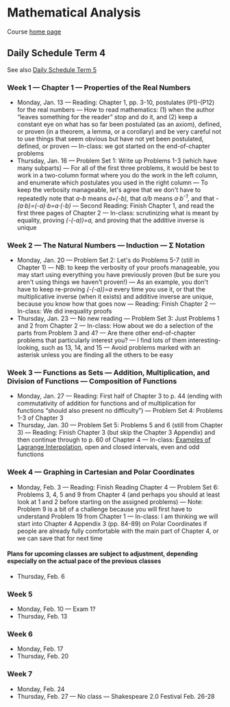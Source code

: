 # Mathematical Analysis

Course [home page](./)

## Daily Schedule Term 4

See also [Daily Schedule Term 5](./daily_schedule_term_5.html)

### Week 1 &mdash; Chapter 1 &mdash; Properties of the Real Numbers

* Monday, Jan. 13 &mdash; Reading: Chapter 1, pp. 3-10, postulates (P1)-(P12) for the real numbers &mdash; How to read mathematics: (1) when the author &ldquo;leaves something for the reader&rdquo; stop and do it, and (2) keep a constant eye on what has so far been postulated (as an axiom), defined, or proven (in a theorem, a lemma, or a corollary) and be very careful not to use things that seem obvious but have not yet been postulated, defined, or proven &mdash; In-class: we got started on the end-of-chapter problems
* Thursday, Jan. 16 &mdash; Problem Set 1: Write up Problems 1-3 (which have many subparts) &mdash; For all of the first three problems, it would be best to work in a two-column format where you do the work in the left column, and enumerate which postulates you used in the right column &mdash; To keep the verbosity manageable, let's agree that we don't have to repeatedly note that *a-b* means *a+(-b),* that *a/b* means *a&middot;b<sup>-1</sup>,* and that *-(a&middot;b)=(-a)&middot;b=a&middot;(-b)* &mdash; Second Reading: Finish Chapter 1, and read the first three pages of Chapter 2 &mdash; In-class: scrutinizing what is meant by equality, proving *(-(-a))=a,* and proving that the additive inverse is unique

### Week 2 &mdash; The Natural Numbers &mdash; Induction &mdash; &Sigma; Notation

* Monday, Jan. 20 &mdash; Problem Set 2: Let's do Problems 5-7 (still in Chapter 1) &mdash; NB: to keep the verbosity of your proofs manageable, you may start using everything you have previously proven (but be sure you aren't using things we haven't proven!) &mdash; As an example, you don't have to keep re-proving *(-(-a))=a* every time you use it, or that the multiplicative inverse (when it exists) and additive inverse are unique, because you know how that goes now &mdash; Reading: Finish Chapter 2 &mdash; In-class: We did inequality proofs
* Thursday, Jan. 23 &mdash; No new reading &mdash; Problem Set 3: Just Problems 1 and 2 from Chapter 2 &mdash; In-class: How about we do a selection of the parts from Problem 3 and 4? &mdash; Are there other end-of-chapter problems that particularly interest you? &mdash; I find lots of them interesting-looking, such  as 13, 14, and 15 &mdash; Avoid problems marked with an asterisk unless you are finding all the others to be easy

### Week 3 &mdash; Functions as Sets &mdash; Addition, Multiplication, and Division of Functions &mdash; Composition of Functions

* Monday, Jan. 27 &mdash; Reading: First half of Chapter 3 to p. 44 (ending with commutativity of addition for functions and of multiplication for functions &ldquo;should also present no difficulty&rdquo;) &mdash; Problem Set 4: Problems 1-3 of Chapter 3
* Thursday, Jan. 30 &mdash; Problem Set 5: Problems 5 and 6 (still from Chapter 3) &mdash; Reading: Finish Chapter 3 (but skip the Chapter 3 Appendix) and then continue through to p. 60 of Chapter 4 &mdash; In-class: [Examples of Lagrange Interpolation](./illustrations/LagrangeInterpolation.nb.pdf), open and closed intervals, even and odd functions

### Week 4 &mdash; Graphing in Cartesian and Polar Coordinates

* Monday, Feb. 3 &mdash; Reading: Finish Reading Chapter 4 &mdash; Problem Set 6: Problems 3, 4, 5 and 9 from Chapter 4 (and perhaps you should at least look at 1 and 2 before starting on the assigned problems) &mdash; Note: Problem 9 is a bit of a challenge because you will first have to understand Problem 19 from Chapter 1 &mdash; In-class: I am thinking we will start into Chapter 4 Appendix 3 (pp. 84-89) on Polar Coordinates if people are already fully comfortable with the main part of Chapter 4, or we can save that for next time

#### Plans for upcoming classes are subject to adjustment, depending especially on the actual pace of the previous classes

* Thursday, Feb. 6

### Week 5

* Monday, Feb. 10 &mdash; Exam 1?
* Thursday, Feb. 13

### Week 6

* Monday, Feb. 17
* Thursday, Feb. 20

### Week 7

* Monday, Feb. 24
* Thursday, Feb. 27 &mdash; No class &mdash; Shakespeare 2.0 Festival Feb. 26-28
